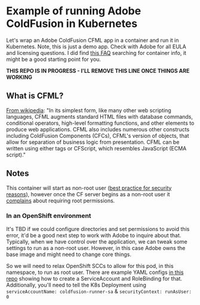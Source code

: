 # Example of running Adobe ColdFusion in Kubernetes
Let's wrap an Adobe ColdFusion CFML app in a container and run it in Kubernetes. Note, this is just a demo app. Check with Adobe for all EULA and licensing questions. I did find [this FAQ](https://coldfusion.adobe.com/2019/03/coldfusion-licensing-docker-containers/) searching for container info, it might be a good starting point for you.

**THIS REPO IS IN PROGRESS - I'LL REMOVE THIS LINE ONCE THINGS ARE WORKING**

## What is CFML?
[From wikipedia](https://en.wikipedia.org/wiki/ColdFusion_Markup_Language):
"In its simplest form, like many other web scripting languages, CFML augments standard HTML files with database commands, conditional operators, high-level formatting functions, and other elements to produce web applications. CFML also includes numerous other constructs including ColdFusion Components (CFCs), CFML's version of objects, that allow for separation of business logic from presentation. CFML can be written using either tags or CFScript, which resembles JavaScript (ECMA script)."

## Notes
This container will start as non-root user ([best practice for security reasons](https://developers.redhat.com/articles/2021/11/11/best-practices-building-images-pass-red-hat-container-certification)), however once the CF server begins as a non-root user it [complains](./ExampleRootError.md) about requiring root permissions.

### In an OpenShift environment
It's TBD if we could configure directories and set permissions to avoid this error, it'd be a good next step to work with Adobe to inquire about that. Typically, when we have control over the application, we can tweak some settings to run as a non-root user. However, in this case Adobe owns the base image and might need to change core things.

So we will need to relax OpenShift SCCs to allow for this pod, in this namespace, to run as root user. There are example YAML configs [in this repo](./k8s) showing how to create a ServiceAccount and RoleBinding for that. Additionally, you'll need to tell the K8s Deployment using `serviceAccountName: coldfusion-runner-sa` & `securityContext: runAsUser: 0`